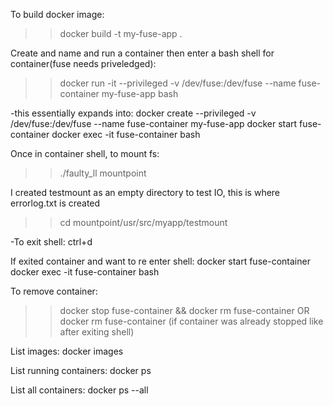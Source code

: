 To build docker image:

>>docker build -t my-fuse-app .

Create and name and run a container then enter a bash shell for container(fuse needs priveledged):

>>docker run -it --privileged -v /dev/fuse:/dev/fuse --name fuse-container  my-fuse-app bash

-this essentially expands into:
docker create --privileged -v /dev/fuse:/dev/fuse --name fuse-container my-fuse-app
docker start fuse-container
docker exec -it fuse-container bash

Once in container shell, to mount fs:
>>./faulty_ll mountpoint

I created testmount as an empty directory to test IO, this is where errorlog.txt is created
>>cd mountpoint/usr/src/myapp/testmount

-To exit shell: ctrl+d

If exited container and want to re enter shell:
docker start fuse-container
docker exec -it fuse-container bash

To remove container:
>>docker stop fuse-container && docker rm fuse-container
OR
docker rm fuse-container (if container was already stopped like after exiting shell)

List images: docker images

List running containers: docker ps

List all containers: docker ps --all

